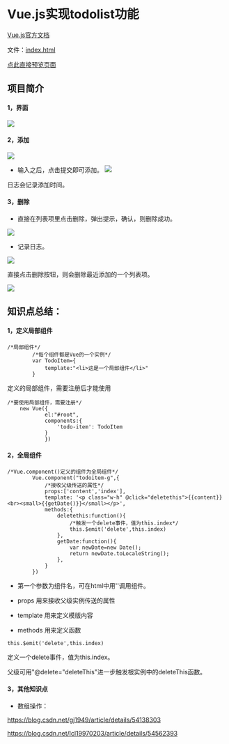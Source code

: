 # Vue.js实现todolist功能

[Vue.js官方文档](https://cn.vuejs.org)


文件：[index.html](https://github.com/wyysgithub/Vue-todolist/blob/master/index.html)

[点此直接预览页面](https://wyysgithub.github.io/Vue-todolist/)

## 项目简介

#### 1，界面

![](https://github.com/wyysgithub/Vue-todolist/blob/gh-pages/img/do-1.png)

#### 2，添加



![](https://github.com/wyysgithub/Vue-todolist/blob/gh-pages/img/do-2.png)
* 输入之后，点击提交即可添加。
![](https://github.com/wyysgithub/Vue-todolist/blob/gh-pages/img/do-3.png)

日志会记录添加时间。

#### 3，删除

* 直接在列表项里点击删除，弹出提示，确认，则删除成功。

![](https://github.com/wyysgithub/Vue-todolist/blob/gh-pages/img/do-4.png)

* 记录日志。

![](https://github.com/wyysgithub/Vue-todolist/blob/gh-pages/img/do-5.png)

直接点击删除按钮，则会删除最近添加的一个列表项。

![](https://github.com/wyysgithub/Vue-todolist/blob/gh-pages/img/do-6.png)






## 知识点总结：

#### 1，定义局部组件

```
/*局部组件*/
		/*每个组件都是Vue的一个实例*/
		var TodoItem={
			template:"<li>这是一个局部组件</li>"
		}
```

定义的局部组件，需要注册后才能使用
```
/*要使用局部组件，需要注册*/
	new Vue({
			el:"#root",
			components:{
				'todo-item': TodoItem
			}
			})
```

#### 2，全局组件

```
/*Vue.component()定义的组件为全局组件*/
		Vue.component("todoitem-g",{
			/*接收父级传送的属性*/
			props:['content','index'],
			template: '<p class="w-h" @click="deletethis">{{content}}<br><small>{{getDate()}}</small></p>',
			methods:{
				deletethis:function(){
					/*触发一个delete事件，值为this.index*/
					this.$emit('delete',this.index)
				},
				getDate:function(){
					var newDate=new Date();
					return newDate.toLocaleString();
				},
			}
		})
```

* 第一个参数为组件名，可在html中用'<todoitem-g></todoitem-g>'调用组件。

* props 用来接收父级实例传送的属性

* template 用来定义模版内容

* methods 用来定义函数

```
this.$emit('delete',this.index)
```
定义一个delete事件，值为this.index。

父级可用"@delete="deleteThis"进一步触发根实例中的deleteThis函数。

#### 3，其他知识点

* 数组操作：


https://blog.csdn.net/gj1949/article/details/54138303

https://blog.csdn.net/lcl19970203/article/details/54562393
